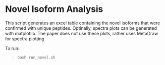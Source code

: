 # Novel Isoform Analysis
This script generates an excel table containing the novel isoforms that were confirmed with unique peptides. Optinally, spectra plots can be generated with matplotlib. The paper does not use these plots, rather uses MetaDraw for spectra plotting

To run:
>`bash run_novel.sh`